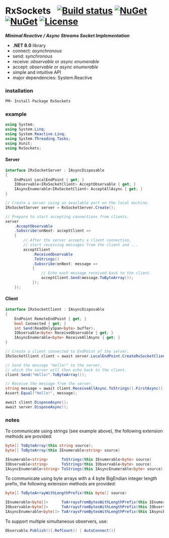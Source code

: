 # RxSockets&nbsp;&nbsp; [![Build status](https://ci.appveyor.com/api/projects/status/rfxxbpx2agq8r93n?svg=true)](https://ci.appveyor.com/project/dshe/RxSockets) [![NuGet](https://img.shields.io/nuget/vpre/RxSockets.svg)](https://www.nuget.org/packages/RxSockets/) [![NuGet](https://img.shields.io/nuget/dt/RxSockets?color=orange)](https://www.nuget.org/packages/RxSockets/) [![License](https://img.shields.io/badge/license-Apache%202.0-7755BB.svg)](https://opensource.org/licenses/Apache-2.0)
***Minimal Reactive / Async Streams Socket Implementation***
- **.NET 8.0** library
- connect: *asynchronous*
- send: *synchronous*
- receive: *observable* or *async enumerable*
- accept:  *observable* or *async enumerable*
- simple and intuitive API
- major dependencies: System.Reactive

### installation
```csharp
PM> Install-Package RxSockets
```
### example
```csharp
using System;
using System.Linq;
using System.Reactive.Linq;
using System.Threading.Tasks;
using Xunit;
using RxSockets;
```
#### Server
```csharp
interface IRxSocketServer : IAsyncDisposable
{
    EndPoint LocalEndPoint { get; }
    IObservable<IRxSocketClient> AcceptObservable { get; }
    IAsyncEnumerable<IRxSocketClient> AcceptAllAsync { get; }
}
```
```csharp
// Create a server using an available port on the local machine.
IRxSocketServer server = RxSocketServer.Create();

// Prepare to start accepting connections from clients.
server
    .AcceptObservable
    .Subscribe(onNext: acceptClient =>
    {
        // After the server accepts a client connection,
        // start receiving messages from the client and ...
        acceptClient
            .ReceiveObservable
            .ToStrings()
            .Subscribe(onNext: message =>
            {
                // Echo each message received back to the client.
                acceptClient.Send(message.ToByteArray());
            });
    });
```
#### Client
```csharp
interface IRxSocketClient : IAsyncDisposable
{
    EndPoint RemoteEndPoint { get; }
    bool Connected { get; }
    int Send(ReadOnlySpan<byte> buffer);
    IObservable<byte> ReceiveObservable { get; }
    IAsyncEnumerable<byte> ReceiveAllAsync { get; }
}
```
```csharp
// Create a client connected to EndPoint of the server.
IRxSocketClient client = await server.LocalEndPoint.CreateRxSocketClientAsync();

// Send the message "Hello!" to the server,
// which the server will then echo back to the client.
client.Send("Hello!".ToByteArray());

// Receive the message from the server.
string message = await client.ReceiveAllAsync.ToStrings().FirstAsync();
Assert.Equal("Hello!", message);

await client.DisposeAsync();
await server.DisposeAsync();
```
### notes
To communicate using strings (see example above), the following extension methods are provided:
```csharp
byte[] ToByteArray(this string source);
byte[] ToByteArray(this IEnumerable<string> source)

IEnumerable<string>      ToStrings(this IEnumerable<byte> source)
IObservable<string>      ToStrings(this IObservable<byte> source)
IAsyncEnumerable<string> ToStrings(this IAsyncEnumerable<byte> source)
```
To communicate using byte arrays with a 4 byte BigEndian integer length prefix, the following extension methods are provided:
```csharp
byte[] ToByteArrayWithLengthPrefix(this byte[] source)

IEnumerable<byte[]>      ToArraysFromBytesWithLengthPrefix(this IEnumerable<byte> source)
IObservable<byte[]>      ToArraysFromBytesWithLengthPrefix(this IObservable<byte> source)
IAsyncEnumerable<byte[]> ToArraysFromBytesWithLengthPrefix(this IAsyncEnumerable<byte> source)
```
To support multiple simultaneous observers, use:
```csharp
Observable.Publish()[.RefCount() | AutoConnect()] 
```

